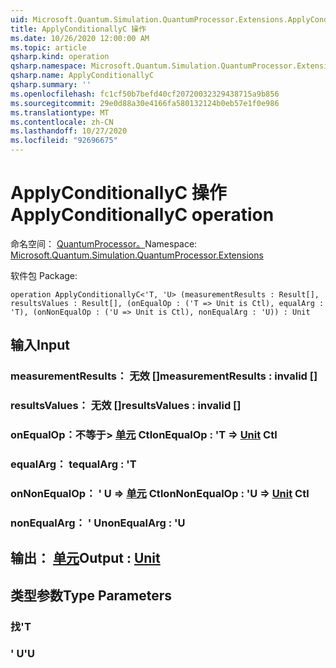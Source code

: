 ```yaml
---
uid: Microsoft.Quantum.Simulation.QuantumProcessor.Extensions.ApplyConditionallyC
title: ApplyConditionallyC 操作
ms.date: 10/26/2020 12:00:00 AM
ms.topic: article
qsharp.kind: operation
qsharp.namespace: Microsoft.Quantum.Simulation.QuantumProcessor.Extensions
qsharp.name: ApplyConditionallyC
qsharp.summary: ''
ms.openlocfilehash: fc1cf50b7befd40cf20720032329438715a9b856
ms.sourcegitcommit: 29e0d88a30e4166fa580132124b0eb57e1f0e986
ms.translationtype: MT
ms.contentlocale: zh-CN
ms.lasthandoff: 10/27/2020
ms.locfileid: "92696675"
---
```

# <a name="applyconditionallyc-operation"></a><span data-ttu-id="ce21e-102">ApplyConditionallyC 操作</span><span class="sxs-lookup"><span data-stu-id="ce21e-102">ApplyConditionallyC operation</span></span>

<span data-ttu-id="ce21e-103">命名空间： [QuantumProcessor。](xref:Microsoft.Quantum.Simulation.QuantumProcessor.Extensions)</span><span class="sxs-lookup"><span data-stu-id="ce21e-103">Namespace: [Microsoft.Quantum.Simulation.QuantumProcessor.Extensions](xref:Microsoft.Quantum.Simulation.QuantumProcessor.Extensions)</span></span>

<span data-ttu-id="ce21e-104">软件包 [](https://nuget.org/packages/)</span><span class="sxs-lookup"><span data-stu-id="ce21e-104">Package: [](https://nuget.org/packages/)</span></span>




```qsharp
operation ApplyConditionallyC<'T, 'U> (measurementResults : Result[], resultsValues : Result[], (onEqualOp : ('T => Unit is Ctl), equalArg : 'T), (onNonEqualOp : ('U => Unit is Ctl), nonEqualArg : 'U)) : Unit
```


## <a name="input"></a><span data-ttu-id="ce21e-105">输入</span><span class="sxs-lookup"><span data-stu-id="ce21e-105">Input</span></span>

### <a name="measurementresults--__invalidresult__"></a><span data-ttu-id="ce21e-106">measurementResults： __无效 <Result>__ []</span><span class="sxs-lookup"><span data-stu-id="ce21e-106">measurementResults : __invalid<Result>__ []</span></span>




### <a name="resultsvalues--__invalidresult__"></a><span data-ttu-id="ce21e-107">resultsValues： __无效 <Result>__ []</span><span class="sxs-lookup"><span data-stu-id="ce21e-107">resultsValues : __invalid<Result>__ []</span></span>




### <a name="onequalop--t--unit-ctl"></a><span data-ttu-id="ce21e-108">onEqualOp：不等于> [单元](xref:microsoft.quantum.lang-ref.unit) Ctl</span><span class="sxs-lookup"><span data-stu-id="ce21e-108">onEqualOp : 'T => [Unit](xref:microsoft.quantum.lang-ref.unit) Ctl</span></span>




### <a name="equalarg--t"></a><span data-ttu-id="ce21e-109">equalArg： t</span><span class="sxs-lookup"><span data-stu-id="ce21e-109">equalArg : 'T</span></span>




### <a name="onnonequalop--u--unit-ctl"></a><span data-ttu-id="ce21e-110">onNonEqualOp： ' U => [单元](xref:microsoft.quantum.lang-ref.unit) Ctl</span><span class="sxs-lookup"><span data-stu-id="ce21e-110">onNonEqualOp : 'U => [Unit](xref:microsoft.quantum.lang-ref.unit) Ctl</span></span>




### <a name="nonequalarg--u"></a><span data-ttu-id="ce21e-111">nonEqualArg： ' U</span><span class="sxs-lookup"><span data-stu-id="ce21e-111">nonEqualArg : 'U</span></span>





## <a name="output--unit"></a><span data-ttu-id="ce21e-112">输出： [单元](xref:microsoft.quantum.lang-ref.unit)</span><span class="sxs-lookup"><span data-stu-id="ce21e-112">Output : [Unit](xref:microsoft.quantum.lang-ref.unit)</span></span>



## <a name="type-parameters"></a><span data-ttu-id="ce21e-113">类型参数</span><span class="sxs-lookup"><span data-stu-id="ce21e-113">Type Parameters</span></span>

### <a name="t"></a><span data-ttu-id="ce21e-114">找</span><span class="sxs-lookup"><span data-stu-id="ce21e-114">'T</span></span>


### <a name="u"></a><span data-ttu-id="ce21e-115">' U</span><span class="sxs-lookup"><span data-stu-id="ce21e-115">'U</span></span>

